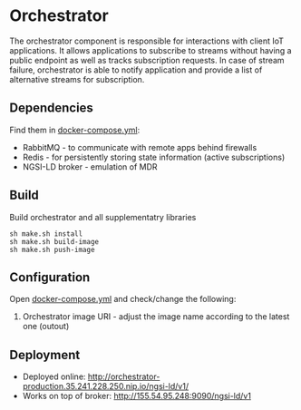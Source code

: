 # Orchestrator

The orchestrator component is responsible for interactions with client IoT applications. It allows applications to subscribe to streams without having a public endpoint as well as tracks subscription requests. In case of stream failure, orchestrator is able to notify application and provide a list of alternative streams for subscription. 

## Dependencies

Find them in [docker-compose.yml](orchestrator/docker-compose.yml):
* RabbitMQ - to communicate with remote apps behind firewalls
* Redis - for persistently storing state information (active subscriptions)
* NGSI-LD broker - emulation of MDR


## Build

Build orchestrator and all supplementatry libraries

```
sh make.sh install
sh make.sh build-image
sh make.sh push-image
```


## Configuration

Open [docker-compose.yml](orchestrator/docker-compose.yml) and check/change the following:

1) Orchestrator image URI - adjust the image name according to the latest one (outout)  

## Deployment   
* Deployed online: http://orchestrator-production.35.241.228.250.nip.io/ngsi-ld/v1/
* Works on top of broker: http://155.54.95.248:9090/ngsi-ld/v1
